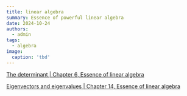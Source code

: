 ```yaml
---
title: linear algebra
summary: Essence of powerful linear algebra
date: 2024-10-24
authors:
  - admin
tags:
  - algebra
image:
  caption: 'tbd'
---
```



[The determinant | Chapter 6, Essence of linear algebra](https://www.youtube.com/watch?v=Ip3X9LOh2dk&ab_channel=3Blue1Brown)

[Eigenvectors and eigenvalues | Chapter 14, Essence of linear algebra](https://www.youtube.com/watch?v=PFDu9oVAE-g&ab_channel=3Blue1Brown)
